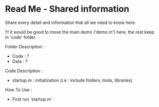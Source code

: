# Read Me - Shared information

Share every detail and information that all we need to know here.<br />

!!! it would be good to move the main demo ('demo.m') here, the rest keep in 'code' folder.


Folder Description : <br />

- Code : ?
- Data : ?

Code Description : <br />

- startup.m : initialization (i.e : include folders, tools, libraries)

How To Use : <br />

- First run 'startup.m'